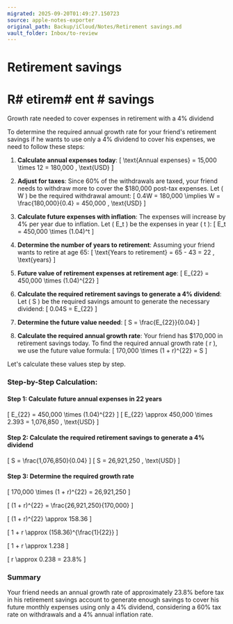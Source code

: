 ```yaml
---
migrated: 2025-09-20T01:49:27.150723
source: apple-notes-exporter
original_path: Backup/iCloud/Notes/Retirement savings.md
vault_folder: Inbox/to-review
---
```

# Retirement savings

# R# etirem# ent # savings 

Growth rate needed to cover expenses in retirement with a 4% dividend 

To determine the required annual growth rate for your friend's retirement savings if he wants to use only a 4% dividend to cover his expenses, we need to follow these steps:

1. **Calculate annual expenses today**:
   \[
   \text{Annual expenses} = 15,000 \times 12 = 180,000 \, \text{USD}
   \]

2. **Adjust for taxes**:
   Since 60% of the withdrawals are taxed, your friend needs to withdraw more to cover the $180,000 post-tax expenses. Let \( W \) be the required withdrawal amount:
   \[
   0.4W = 180,000 \implies W = \frac{180,000}{0.4} = 450,000 \, \text{USD}
   \]

3. **Calculate future expenses with inflation**:
   The expenses will increase by 4% per year due to inflation. Let \( E_t \) be the expenses in year \( t \):
   \[
   E_t = 450,000 \times (1.04)^t
   \]

4. **Determine the number of years to retirement**:
   Assuming your friend wants to retire at age 65:
   \[
   \text{Years to retirement} = 65 - 43 = 22 \, \text{years}
   \]

5. **Future value of retirement expenses at retirement age**:
   \[
   E_{22} = 450,000 \times (1.04)^{22}
   \]

6. **Calculate the required retirement savings to generate a 4% dividend**:
   Let \( S \) be the required savings amount to generate the necessary dividend:
   \[
   0.04S = E_{22}
   \]

7. **Determine the future value needed**:
   \[
   S = \frac{E_{22}}{0.04}
   \]

8. **Calculate the required annual growth rate**:
   Your friend has $170,000 in retirement savings today. To find the required annual growth rate \( r \), we use the future value formula:
   \[
   170,000 \times (1 + r)^{22} = S
   \]

Let's calculate these values step by step.

### Step-by-Step Calculation:

#### Step 1: Calculate future annual expenses in 22 years
\[
E_{22} = 450,000 \times (1.04)^{22}
\]
\[
E_{22} \approx 450,000 \times 2.393 = 1,076,850 \, \text{USD}
\]

#### Step 2: Calculate the required retirement savings to generate a 4% dividend
\[
S = \frac{1,076,850}{0.04}
\]
\[
S = 26,921,250 \, \text{USD}
\]

#### Step 3: Determine the required growth rate
\[
170,000 \times (1 + r)^{22} = 26,921,250
\]

\[
(1 + r)^{22} = \frac{26,921,250}{170,000}
\]

\[
(1 + r)^{22} \approx 158.36
\]

\[
1 + r \approx (158.36)^{\frac{1}{22}}
\]

\[
1 + r \approx 1.238
\]

\[
r \approx 0.238 = 23.8\%
\]

### Summary

Your friend needs an annual growth rate of approximately 23.8% before tax in his retirement savings account to generate enough savings to cover his future monthly expenses using only a 4% dividend, considering a 60% tax rate on withdrawals and a 4% annual inflation rate.
